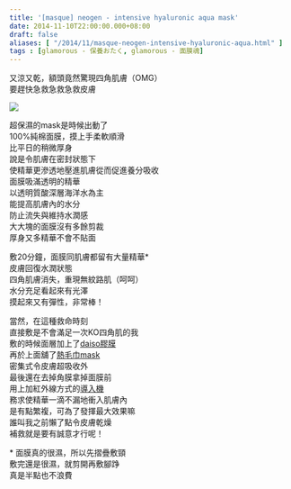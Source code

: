 ```yaml
---
title: '[masque] neogen - intensive hyaluronic aqua mask'
date: 2014-11-10T22:00:00.000+08:00
draft: false
aliases: [ "/2014/11/masque-neogen-intensive-hyaluronic-aqua.html" ]
tags : [glamorous - 保養おたく, glamorous - 面膜魂]
---
```


又涼又乾，額頭竟然驚現四角肌膚（OMG）  
要趕快急救急救急救皮膚  

![](/images/neogenhyaluronic.jpg)

超保濕的mask是時候出動了  
100%純棉面膜，摸上手柔軟順滑  
比平日的稍微厚身  
說是令肌膚在密封狀態下  
使精華更滲透地壓進肌膚從而促進養分吸收  
面膜吸滿透明的精華  
以透明質酸深層海洋水為主  
能提高肌膚內的水分  
防止流失與維持水潤感  
大大塊的面膜沒有多餘剪裁  
厚身又多精華不會不貼面  
  
敷20分鐘，面膜同肌膚都留有大量精華\*  
皮膚回復水潤狀態  
四角肌膚消失，重現無紋路肌（呵呵）  
水分充足看起來有光澤  
摸起來又有彈性，非常棒！  
  
當然，在這種救命時刻  
直接敷是不會滿足一次KO四角肌的我  
敷的時候面層加上了[daiso膠膜](https://hidie.net/daisosilicone/)  
再於上面舖了[熱毛巾mask](https://hidie.net/francfrancsteam/)  
密集式令皮膚超吸收外  
最後還在去掉角膜拿掉面膜前  
用上加紅外線方式的[導入機](https://hidie.net/dhcpretico/)  
務求使精華一滴不漏地衝入肌膚內  
是有點繁複，可為了發揮最大效果嘛  
誰叫我之前懶了點令皮膚乾燥  
補救就是要有誠意才行呢！  
  
\* 面膜真的很濕，所以先摺疊敷頸  
敷完還是很濕，就剪開再敷腳踭  
真是半點也不浪費
